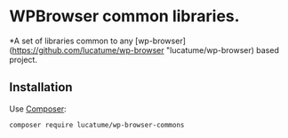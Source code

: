 # WPBrowser common libraries.

*A set of libraries common to any [wp-browser](https://github.com/lucatume/wp-browser "lucatume/wp-browser)  based project.

## Installation
Use [Composer](https://getcomposer.org/):

```bash
composer require lucatume/wp-browser-commons
```